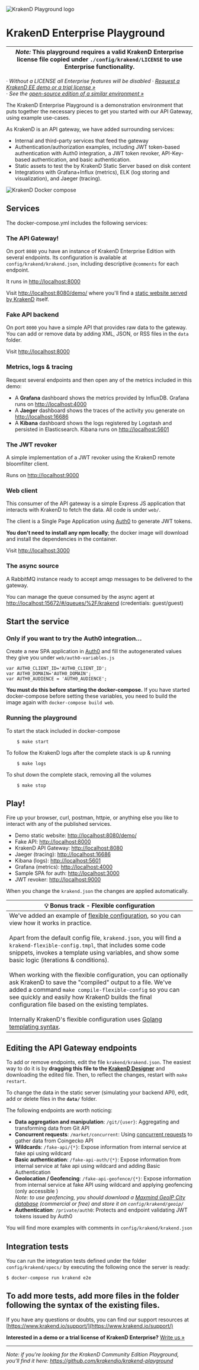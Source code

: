 ![KrakenD Playground logo](logo.png)

# KrakenD Enterprise Playground

| _Note:_ **This playground requires a valid KrakenD Enterprise license file copied under `./config/krakend/LICENSE` to use Enterprise functionality.** |
| --- |

· _Without a LICENSE all Enterprise features will be disabled_
· _[Request a KrakenD EE demo or a trial license »](https://www.krakend.io/enterprise/#contact-sales)_ \
· _See the [open-source edition of a similar environment »](https://github.com/devopsfaith/krakend-playground)_

The KrakenD Enterprise Playground is a demonstration environment that puts together the necessary pieces to get you started with our API Gateway, using example use-cases.

As KrakenD is an API gateway, we have added surrounding services:

- Internal and third-party services that feed the gateway
- Authentication/authorization examples, including JWT token-based authentication with Auth0 integration, a JWT token revoker, API-Key-based authentication, and basic authentication.
- Static assets to test the by KrakenD Static Server based on disk content
- Integrations with Grafana+Influx (metrics), ELK (log storing and visualization), and Jaeger (tracing).

![KrakenD Docker compose](composer-env.png)

## Services
The docker-compose.yml includes the following services:

### The API Gateway!
On port `8080` you have an instance of KrakenD Enterprise Edition with several endpoints. Its configuration is available at `config/krakend/krakend.json`, including descriptive `@comments` for each endpoint.

It runs in [http://localhost:8000](http://localhost:8000)

Visit [http://localhost:8080/demo/](http://localhost:8080/demo/) where you'll find a [static website served by KrakenD](https://www.krakend.io/docs/enterprise/endpoints/serve-static-content/) itself.

### Fake API backend
On port `8000` you have a simple API that provides raw data to the gateway. You can add or remove data by adding XML, JSON, or RSS files in the `data` folder.

Visit [http://localhost:8000](http://localhost:8000)

### Metrics, logs & tracing
Request several endpoints and then open any of the metrics included in this demo:

- A **Grafana** dashboard shows the metrics provided by InfluxDB. Grafana runs on [http://localhost:4000](http://localhost:4000)
- A **Jaeger** dashboard shows the traces of the activity you generate on [http://localhost:16686](http://localhost:16686)
- A **Kibana** dashboard shows the logs registered by Logstash and persisted in Elasticsearch. Kibana runs on [http://localhost:5601](http://localhost:5601)

### The JWT revoker
A simple implementation of a JWT revoker using the KrakenD remote bloomfilter client.

Runs on [http://localhost:9000](http://localhost:9000)

### Web client
This consumer of the API gateway is a simple Express JS application that interacts with KrakenD to fetch the data. All code is under `web/`.

The client is a Single Page Application using [Auth0](https://auth0.com) to generate JWT tokens.

**You don't need to install any npm locally**; the docker image will download and install the dependencies in the container.

Visit [http://localhost:3000](http://localhost:3000)

### The async source
A RabbitMQ instance ready to accept amqp messages to be delivered to the gateway.

You can manage the queue consumed by the async agent at [http://localhost:15672/#/queues/%2F/krakend](http://localhost:15672/#/queues/%2F/krakend) (credentials: guest/guest)

## Start the service

### Only if you want to try the Auth0 integration...
Create a new SPA application in [Auth0](https://manage.auth0.com/) and fill the autogenerated values they give you under `web/auth0-variables.js`

    var AUTH0_CLIENT_ID='AUTH0_CLIENT_ID';
    var AUTH0_DOMAIN='AUTH0_DOMAIN';
    var AUTH0_AUDIENCE = 'AUTH0_AUDIENCE';

**You must do this before starting the docker-compose.** If you have started docker-compose before setting these variables, you need to build the image again with `docker-compose build web`.

### Running the playground

To start the stack included in docker-compose
```shell
    $ make start
```

To follow the KrakenD logs after the complete stack is up & running
```shell
    $ make logs
```

To shut down the complete stack, removing all the volumes
```shell
    $ make stop
```

## Play!
Fire up your browser, curl, postman, httpie, or anything else you like to interact with any of the published services.

- Demo static website: [http://localhost:8080/demo/](http://localhost:8080/demo/)
- Fake API: [http://localhost:8000](http://localhost:8000)
- KrakenD API Gateway: [http://localhost:8080](http://localhost:8080)
- Jaeger (tracing): [http://localhost:16686](http://localhost:16686)
- Kibana (logs): [http://localhost:5601](http://localhost:5601)
- Grafana (metrics): [http://localhost:4000](http://localhost:4000)
- Sample SPA for auth: [http://localhost:3000](http://localhost:3000)
- JWT revoker: [http://localhost:9000](http://localhost:9000)

When you change the `krakend.json` the changes are applied automatically.

| 💡 Bonus track - Flexible configuration |
| --- |
| We've added an example of [flexible configuration](https://www.krakend.io/docs/configuration/flexible-config/), so you can view how it works in practice. <br><br> Apart from the default config file, `krakend.json`, you will find a `krakend-flexible-config.tmpl`, that includes some code snippets, invokes a template using variables, and show some basic logic (iterations & conditions). <br><br> When working with the flexible configuration, you can optionally ask KrakenD to save the "compiled" output to a file. We've added a command `make compile-flexible-config` so you can see quickly and easily how KrakenD builds the final configuration file based on the existing templates.<br><br>Internally KrakenD's flexible configuration uses [Golang templating syntax](https://pkg.go.dev/text/template#hdr-Examples). |

## Editing the API Gateway endpoints
To add or remove endpoints, edit the file `krakend/krakend.json`. The easiest way to do it is by **dragging this file to the [KrakenD Designer](https://designer.krakend.io/)** and downloading the edited file. Then, to reflect the changes, restart with `make restart`.

To change the data in the static server (simulating your backend API), edit, add or delete files in the **`data/`** folder.

The following endpoints are worth noticing:

- **Data aggregation and manipulation**: `/git/{user}`: Aggregating and transforming data from Git API
- **Concurrent requests**: `/market/concurrent`: Using [concurrent requests](https://www.krakend.io/docs/endpoints/concurrent-requests/) to gather data from Coingecko API
- **Wildcards**: `/fake-api/{*}`: Expose information from internal service at fake api using wildcard
- **Basic authentication**: `/fake-api-auth/{*}`: Expose information from internal service at fake api using wildcard and adding Basic Authentication
- **Geolocation / Geofencing**: `/fake-api-geofence/{*}`: Expose information from internal service at fake API using wildcard and applying geofencing (only accessible ) \
  _Note: to use geofencing, you should download a [Maxmind GeoIP City database](https://dev.maxmind.com/geoip/geolite2-free-geolocation-data?lang=en) (commercial or free) and store it on `config/krakend/geoip/`_
- **Authentication**: `/private/auth0`: Protects and endpoint validating JWT tokens issued by Auth0

You will find more examples with comments in `config/krakend/krakend.json`

## Integration tests
You can run the integration tests defined under the folder `config/krakend/specs/` by executing the following once the server is ready:

    $ docker-compose run krakend e2e

To add more tests, add more files in the folder following the syntax of the existing files.
---

If you have any questions or doubts, you can find our support resources at [https://www.krakend.io/support/](https://www.krakend.io/support/)

**Interested in a demo or a trial license of KrakenD Enterprise?** [Write us »](https://www.krakend.io/enterprise/#contact-sales)

---

_Note: if you're looking for the KrakenD Community Edition Playground, you'll find it here: https://github.com/krakendio/krakend-playground_
